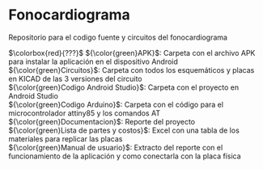 # Fonocardiograma
Repositorio para el codigo fuente y circuitos del fonocardiograma                                   <br />

$\colorbox{red}{???}$
${\color{green}APK}$: Carpeta con el archivo APK para instalar la aplicación en el dispositivo Android               <br />
${\color{green}Circuitos}$: Carpeta con todos los esquemáticos y placas en KICAD de las 3 versiones del circuito     <br />
${\color{green}Codigo Android Studio}$: Carpeta con el proyecto en Android Studio                                    <br />
${\color{green}Codigo Arduino}$: Carpeta con el código para el microcontrolador attiny85 y los comandos AT           <br />
${\color{green}Documentacion}$: Reporte del proyecto                                                             <br />
${\color{green}Lista de partes y costos}$: Excel con una tabla de los materiales para replicar las placas           <br />
${\color{green}Manual de usuario}$: Extracto del reporte con el funcionamiento de la aplicación y como conectarla con la placa física    <br />


